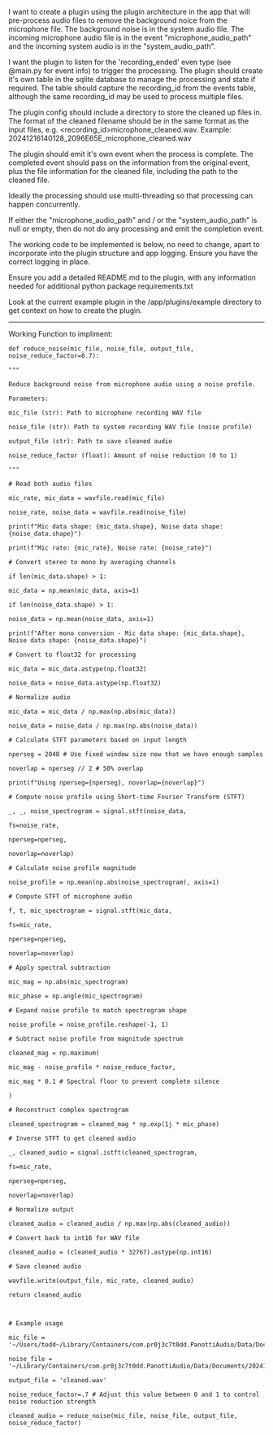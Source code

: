 I want to create a plugin using the plugin architecture in the app that will pre-process audio files to remove the background noice from the microphone file.  The background noise is in the system audio file.  The incoming microphone audio file is in the event "microphone_audio_path" and the incoming system audio is in the "system_audio_path".

I want the plugin to listen for the 'recording_ended' even type (see @main.py for event info) to trigger the processing.  The plugin should create it's own table in the sqlite database to manage the processing and state if required.  The table should capture the recording_id from the events table, although the same recording_id may be used to process multiple files.

The plugin config should include a directory to store the cleaned up files in.  The format of the cleaned filename should be in the same format as the input files, e.g. <recording_id>microphone_cleaned.wav.  Example: 20241216140128_2096E65E_microphone_cleaned.wav

The plugin should emit it's own event when the process is complete.  The completed event should pass on the information from the original event, plus the file information for the cleaned file, including the path to the cleaned file.

Ideally the processing should use multi-threading so that processing can happen concurrently.

If either the "microphone_audio_path" and / or the "system_audio_path" is null or empty, then do not do any processing and emit the completion event.

The working code to be implemented is below, no need to change, apart to incorporate into the plugin structure and app logging.  Ensure you have the correct logging in place.

Ensure you add a detailed README.md to the plugin, with any information needed for additional python package requirements.txt

Look at the current example plugin in the /app/plugins/example directory to get context on how to create the plugin.

---
Working Function to impliment:

```
def reduce_noise(mic_file, noise_file, output_file, noise_reduce_factor=0.7):

"""

Reduce background noise from microphone audio using a noise profile.

Parameters:

mic_file (str): Path to microphone recording WAV file

noise_file (str): Path to system recording WAV file (noise profile)

output_file (str): Path to save cleaned audio

noise_reduce_factor (float): Amount of noise reduction (0 to 1)

"""

# Read both audio files

mic_rate, mic_data = wavfile.read(mic_file)

noise_rate, noise_data = wavfile.read(noise_file)

print(f"Mic data shape: {mic_data.shape}, Noise data shape: {noise_data.shape}")

print(f"Mic rate: {mic_rate}, Noise rate: {noise_rate}")

# Convert stereo to mono by averaging channels

if len(mic_data.shape) > 1:

mic_data = np.mean(mic_data, axis=1)

if len(noise_data.shape) > 1:

noise_data = np.mean(noise_data, axis=1)

print(f"After mono conversion - Mic data shape: {mic_data.shape}, Noise data shape: {noise_data.shape}")

# Convert to float32 for processing

mic_data = mic_data.astype(np.float32)

noise_data = noise_data.astype(np.float32)

# Normalize audio

mic_data = mic_data / np.max(np.abs(mic_data))

noise_data = noise_data / np.max(np.abs(noise_data))

# Calculate STFT parameters based on input length

nperseg = 2048 # Use fixed window size now that we have enough samples

noverlap = nperseg // 2 # 50% overlap

print(f"Using nperseg={nperseg}, noverlap={noverlap}")

# Compute noise profile using Short-time Fourier Transform (STFT)

_, _, noise_spectrogram = signal.stft(noise_data,

fs=noise_rate,

nperseg=nperseg,

noverlap=noverlap)

# Calculate noise profile magnitude

noise_profile = np.mean(np.abs(noise_spectrogram), axis=1)

# Compute STFT of microphone audio

f, t, mic_spectrogram = signal.stft(mic_data,

fs=mic_rate,

nperseg=nperseg,

noverlap=noverlap)

# Apply spectral subtraction

mic_mag = np.abs(mic_spectrogram)

mic_phase = np.angle(mic_spectrogram)

# Expand noise profile to match spectrogram shape

noise_profile = noise_profile.reshape(-1, 1)

# Subtract noise profile from magnitude spectrum

cleaned_mag = np.maximum(

mic_mag - noise_profile * noise_reduce_factor,

mic_mag * 0.1 # Spectral floor to prevent complete silence

)

# Reconstruct complex spectrogram

cleaned_spectrogram = cleaned_mag * np.exp(1j * mic_phase)

# Inverse STFT to get cleaned audio

_, cleaned_audio = signal.istft(cleaned_spectrogram,

fs=mic_rate,

nperseg=nperseg,

noverlap=noverlap)

# Normalize output

cleaned_audio = cleaned_audio / np.max(np.abs(cleaned_audio))

# Convert back to int16 for WAV file

cleaned_audio = (cleaned_audio * 32767).astype(np.int16)

# Save cleaned audio

wavfile.write(output_file, mic_rate, cleaned_audio)

return cleaned_audio

  

# Example usage

mic_file = '~/Users/todd~/Library/Containers/com.pr0j3c7t0dd.PanottiAudio/Data/Documents/20241216140128_2096E65E_microphone.wav'

noise_file = '~/Library/Containers/com.pr0j3c7t0dd.PanottiAudio/Data/Documents/20241216140128_2096E65E_system_audio.wav'

output_file = 'cleaned.wav'

noise_reduce_factor=.7 # Adjust this value between 0 and 1 to control noise reduction strength

cleaned_audio = reduce_noise(mic_file, noise_file, output_file, noise_reduce_factor)
```


